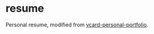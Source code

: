 # resume
Personal resume, modified from [vcard-personal-portfolio](https://github.com/codewithsadee/vcard-personal-portfolio).
